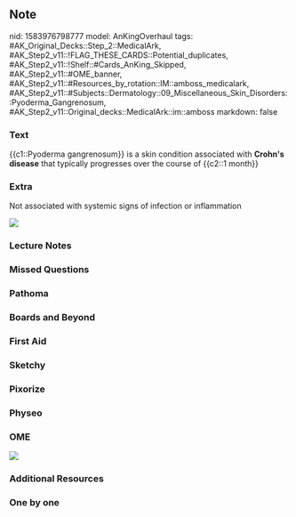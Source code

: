 ## Note
nid: 1583976798777
model: AnKingOverhaul
tags: #AK_Original_Decks::Step_2::MedicalArk, #AK_Step2_v11::!FLAG_THESE_CARDS::Potential_duplicates, #AK_Step2_v11::!Shelf::#Cards_AnKing_Skipped, #AK_Step2_v11::#OME_banner, #AK_Step2_v11::#Resources_by_rotation::IM::amboss_medicalark, #AK_Step2_v11::#Subjects::Dermatology::09_Miscellaneous_Skin_Disorders::Pyoderma_Gangrenosum, #AK_Step2_v11::Original_decks::MedicalArk::im::amboss
markdown: false

### Text
{{c1::Pyoderma gangrenosum}} is a skin condition associated with
<b>Crohn's disease</b> that typically progresses over the course of
{{c2::1 month}}

### Extra
Not associated with systemic signs of infection or inflammation
<div><img src=
"paste-ac86bd62f98b2f300fd14d44f74659c78cd9af85.jpg"></div>

### Lecture Notes


### Missed Questions


### Pathoma


### Boards and Beyond


### First Aid


### Sketchy


### Pixorize


### Physeo


### OME
<div class="ome-widget">
  <a href="https://onlinemeded.org?ref=anki"><img src=
  "_OME_AnkiFlashcards_General_7.png"></a>
</div>

### Additional Resources


### One by one

